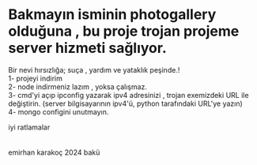 # Bakmayın isminin photogallery olduğuna , bu proje trojan projeme server hizmeti sağlıyor.
Bir nevi hırsızlığa; suça , yardım ve yataklık peşinde.!
<br/>
1- projeyi indirim<br/>
2- node indirmeniz lazım , yoksa çalışmaz.<br/>
3- cmd'yi açıp ipconfig yazarak ipv4 adresinizi , trojan exemizdeki URL ile değiştirin. (server bilgisayarının ipv4'ü, python tarafındaki URL'ye yazın)<br/>
4- mongo configini unutmayın.<br/>

iyi ratlamalar<br/><br/><br/>
emirhan karakoç 2024 bakü
